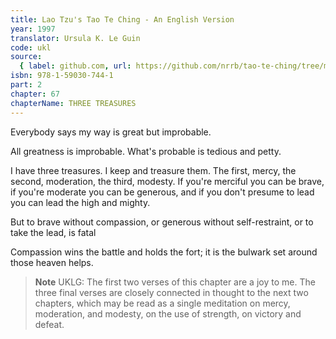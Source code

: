 ```yaml
---
title: Lao Tzu's Tao Te Ching - An English Version
year: 1997
translator: Ursula K. Le Guin
code: ukl
source:
  { label: github.com, url: https://github.com/nrrb/tao-te-ching/tree/master }
isbn: 978-1-59030-744-1
part: 2
chapter: 67
chapterName: THREE TREASURES
---
```


Everybody says my way is great
but improbable.

All greatness
is improbable.
What's probable
is tedious and petty.

I have three treasures.
I keep and treasure them.
The first, mercy,
the second, moderation,
the third, modesty.
If you're merciful you can be brave,
if you're moderate you can be generous,
and if you don't presume to lead
you can lead the high and mighty.

But to brave without compassion,
or generous without self-restraint,
or to take the lead,
is fatal

Compassion wins the battle
and holds the fort;
it is the bulwark set
around those heaven helps.

> **Note** UKLG: The first two verses of this chapter are a joy to me.
> The three final verses are closely connected in thought to the next two chapters, which may be read as a single meditation on mercy, moderation, and modesty, on the use of strength, on victory and defeat.
